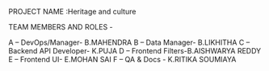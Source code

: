 PROJECT NAME :Heritage and culture 

TEAM MEMBERS AND ROLES -

A – DevOps/Manager- B.MAHENDRA
B – Data Manager- B.LIKHITHA
C – Backend API Developer- K.PUJA
D – Frontend Filters-B.AISHWARYA REDDY
E – Frontend UI- E.MOHAN SAI
F – QA & Docs - K.RITIKA SOUMIAYA


